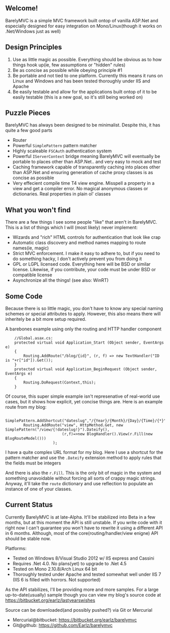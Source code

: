 ## Welcome!

BarelyMVC is a simple MVC framework built ontop of vanilla ASP.Net and especially designed for easy integration on Mono/Linux(though it works on .Net/Windows just as well) 

## Design Principles

1. Use as little magic as possible. Everything should be obvious as to how things hook up(ie, few assumptions or "hidden" rules)
2. Be as concise as possible while obeying principle #1
3. Be portable and not tied to one platform. Currently this means it runs on Linux and Windows and has been tested thoroughly under IIS and Apache
4. Be easily testable and allow for the applications built ontop of it to be easily testable (this is a new goal, so it's still being worked on)

## Puzzle Pieces

BarelyMVC has always been designed to be minimalist. Despite this, it has quite a few good parts

* Router
* Powerful `SimplePattern` pattern matcher
* Highly scaleable `FSCAuth` authentication system
* Powerful `IServerContext` bridge meaning BarelyMVC will eventually be portable to places other than ASP.Net.. and very easy to mock and test
* Caching framework capable of transparently caching into places other than ASP.Net and ensuring generation of cache proxy classes is as concise as possible
* Very effecient compile time T4 view engine. Misspell a property in a view and get a compiler error. No magical anonymous classes or dictionaries. Real properties in plain ol' classes

## What you won't find

There are a few things I see some people "like" that aren't in BarelyMVC. This is a list of things which I will (most likely) never implement:

* Wizards and "rich" HTML controls for authentication that look like crap
* Automatic class discovery and method names mapping to route names(ie, magic)
* Strict MVC enforcement. I make it easy to adhere to, but if you need to do something hacky, I don't actively prevent you from doing it
* GPL or LGPL licensed code. Everything here will be BSD or similar license. Likewise, if you contribute, your code must be under BSD or compatible license
* Asynchronize all the things! (see also: WinRT) 

## Some Code

Because there is so little magic, you don't have to know any special naming schemes or special attributes to apply. However, this also means there will inheritely be a bit more setup required. 

A barebones example using only the routing and HTTP handler component

		//Global.asax.cs:
		protected virtual void Application_Start (Object sender, EventArgs e)
		{
			Routing.AddRoute("/blog/{id}", (r, f) => new TextHandler("ID is "+r["id"]).Get());
		}
		protected virtual void Application_BeginRequest (Object sender, EventArgs e)
		{
			Routing.DoRequest(Context,this);
		}

Of course, this super simple example isn't represenative of real-world use cases, but it shows how explicit, yet concise things are. Here is an example route from my blog:

			SimplePattern.AddShortcut("dateslug","/{Year}/{Month}/{Day}/{Time}/{*}");
			Routing.AddRoute("view", HttpMethod.Get, new SimplePattern("/view/{!dateslug!}").Dateify(), 
			                 (r,f)=>new BlogHandler().View(r.Fill(new BlogRouteModel()))
		                 );
		                 
I have a quite complex URL format for my blog. Here I use a shortcut for the pattern matcher and use the `.Dateify` extension method to apply rules that the fields must be integers

And there is also the `r.Fill`. This is the only bit of magic in the system and something unavoidable without forcing all sorts of crappy magic strings. 
Anyway, it'll take the `route` dictionary and use reflection to populate an instance of one of your classes. 

## Current Status

Currently BarelyMVC is at late-Alpha. It'll be stabilized into Beta in a few months, but at this moment the API is still unstable. 
If you write code with it right now I can't guarantee you won't have to rewrite it using a different API in 6 months. Although, most of the core(routing/handler/view enigne) API should be stable now. 

Platforms:
* Tested on Windows 8/Visual Studio 2012 w/ IIS express and Cassini
* Requires .Net 4.0. No plans(yet) to upgrade to .Net 4.5
* Tested on Mono 2.10.8/Arch Linux 64 bit
* Thoroughly tested under Apache and tested somewhat well under IIS 7 (IIS 6 is filled with horrors. Not supported)

As the API stabilizes, I'll be providing more and more samples. For a large up-to-date(usually) sample though you can view my blog's source code at https://bitbucket.org/earlz/lastyearswishes

Source can be downloaded(and possibly pushed?) via Git or Mercurial

* Mercurial@bitbucket: https://bitbucket.org/earlz/barelymvc
* Git@github: https://github.com/Earlz/barelymvc
